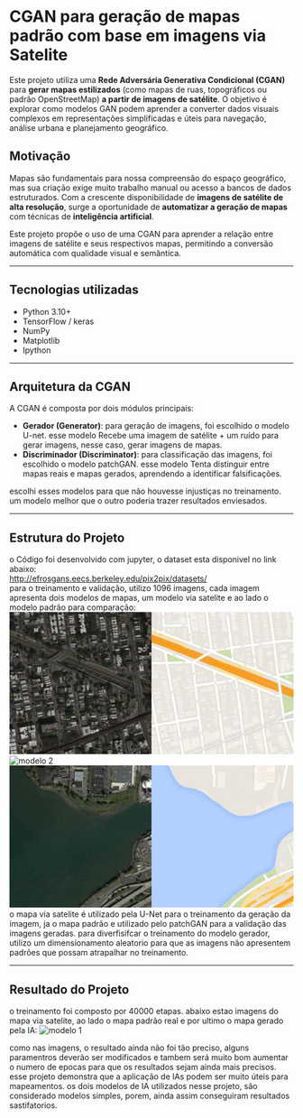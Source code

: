 # CGAN para geração de mapas padrão com base em imagens via Satelite

Este projeto utiliza uma **Rede Adversária Generativa Condicional (CGAN)** para **gerar mapas estilizados** (como mapas de ruas, topográficos ou padrão OpenStreetMap) **a partir de imagens de satélite**. O objetivo é explorar como modelos GAN podem aprender a converter dados visuais complexos em representações simplificadas e úteis para navegação, análise urbana e planejamento geográfico.

## Motivação

Mapas são fundamentais para nossa compreensão do espaço geográfico, mas sua criação exige muito trabalho manual ou acesso a bancos de dados estruturados. Com a crescente disponibilidade de **imagens de satélite de alta resolução**, surge a oportunidade de **automatizar a geração de mapas** com técnicas de **inteligência artificial**.

Este projeto propõe o uso de uma CGAN para aprender a relação entre imagens de satélite e seus respectivos mapas, permitindo a conversão automática com qualidade visual e semântica.

---

## Tecnologias utilizadas

- Python 3.10+
- TensorFlow / keras
- NumPy
- Matplotlib
- Ipython

---

## Arquitetura da CGAN

A CGAN é composta por dois módulos principais:

- **Gerador (Generator)**: para geração de imagens, foi escolhido o modelo U-net. esse modelo Recebe uma imagem de satélite + um ruído para gerar imagens, nesse caso, gerar imagens de mapas.
- **Discriminador (Discriminator)**: para classificação das imagens, foi escolhido o modelo patchGAN. esse modelo Tenta distinguir entre mapas reais e mapas gerados, aprendendo a identificar falsificações.

escolhi esses modelos para que não houvesse injustiças no treinamento. um modelo melhor que o outro poderia trazer resultados enviesados.

---

## Estrutura do Projeto

o Código foi desenvolvido com jupyter, o dataset esta disponivel no link abaixo:</br>
http://efrosgans.eecs.berkeley.edu/pix2pix/datasets/</br>
para o treinamento e validação, utilizo 1096 imagens, cada imagem apresenta dois modelos de mapas, um modelo via satelite e ao lado o modelo padrão para comparação:
![modelo 1](image/2.jpg)
![modelo 2](image/3.ipg)
![modelo 3](image/7.jpg)
o mapa via satelite é utilizado pela U-Net para o treinamento da geração da imagem, ja o mapa padrão e utilizado pelo patchGAN para a validação das imagens geradas.
para diverfisifcar o treinamento do modelo gerador, utilizo um dimensionamento aleatorio para que as imagens não apresentem padrões que possam atrapalhar no treinamento.</br>


---
## Resultado do Projeto
o treinamento foi composto por 40000 etapas. abaixo estao imagens do mapa via satelite, ao lado o mapa padrão real e por ultimo o mapa gerado pela IA:
![modelo 1](image/ttttt.jpg)

como nas imagens, o resultado ainda não foi tão preciso, alguns paramentros deverão ser modificados e tambem será muito bom aumentar o numero de epocas para que os resultados sejam ainda mais precisos.
esse projeto demonstra que a aplicação de IAs podem ser muito úteis para mapeamentos. os dois modelos de IA utilizados nesse projeto, são considerado modelos simples, porem, ainda assim conseguiram resultados sastifatorios.

